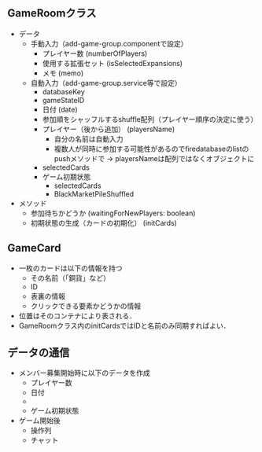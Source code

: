 
## GameRoomクラス
* データ
  * 手動入力（add-game-group.componentで設定）
    * プレイヤー数 (numberOfPlayers)
    * 使用する拡張セット (isSelectedExpansions)
    * メモ (memo)
  * 自動入力（add-game-group.service等で設定）
    * databaseKey
    * gameStateID
    * 日付 (date)
    * 参加順をシャッフルするshuffle配列（プレイヤー順序の決定に使う）
    * プレイヤー（後から追加） (playersName)
      * 自分の名前は自動入力
      * 複数人が同時に参加する可能性があるのでfiredatabaseのlistのpushメソッドで
        -> playersNameは配列ではなくオブジェクトに
    * selectedCards
    * ゲーム初期状態
      * selectedCards
      * BlackMarketPileShuffled
* メソッド
  * 参加待ちかどうか (waitingForNewPlayers: boolean)
  * 初期状態の生成（カードの初期化） (initCards)


## GameCard
* 一枚のカードは以下の情報を持つ
  * その名前（「銅貨」など）
  * ID
  * 表裏の情報
  * クリックできる要素かどうかの情報
* 位置はそのコンテナにより表される．
* GameRoomクラス内のinitCardsではIDと名前のみ同期すればよい．



## データの通信
* メンバー募集開始時に以下のデータを作成
  * プレイヤー数
  * 日付
  * 
  * ゲーム初期状態
* ゲーム開始後
  * 操作列
  * チャット
